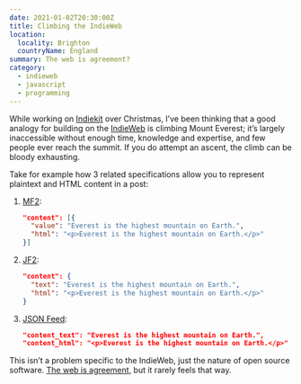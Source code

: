 ```yaml
---
date: 2021-01-02T20:30:00Z
title: Climbing the IndieWeb
location:
  locality: Brighton
  countryName: England
summary: The web is agreement?
category:
  - indieweb
  - javascript
  - programming
---
```


While working on [Indiekit](https://getindiekit.com) over Christmas, I’ve been thinking that a good analogy for building on the [IndieWeb](https://indieweb.org) is climbing Mount Everest; it’s largely inaccessible without enough time, knowledge and expertise, and few people ever reach the summit. If you do attempt an ascent, the climb can be bloody exhausting.

Take for example how 3 related specifications allow you to represent plaintext and HTML content in a post:

1. [MF2](https://microformats.org/wiki/microformats2):

   ```json
   "content": [{
     "value": "Everest is the highest mountain on Earth.",
     "html": "<p>Everest is the highest mountain on Earth.</p>"
   }]
   ```

2. [JF2](https://jf2.spec.indieweb.org/):

   ```json
   "content": {
     "text": "Everest is the highest mountain on Earth.",
     "html": "<p>Everest is the highest mountain on Earth.</p>"
   }
   ```

3. [JSON Feed](https://jsonfeed.org/version/1.1):

   ```json
   "content_text": "Everest is the highest mountain on Earth.",
   "content_html": "<p>Everest is the highest mountain on Earth.</p>"
   ```

This isn’t a problem specific to the IndieWeb, just the nature of open source software. [The web is agreement](https://www.thewebisagreement.com), but it rarely feels that way.
